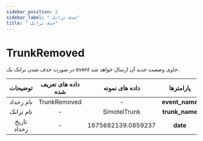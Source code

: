 ```yaml
---
sidebar_position: 2
sidebar_label: " حذف ترانک"
title: " حذف ترانک"
---
```



# TrunkRemoved

در صورت حذف شدن ترانک یک event حاوی وضعیت جدید آن ارسال خواهد شد.

<div class="custom-table">

|      توضیحات      | داده های تعریف شده |       داده های نمونه       |  پارامترها |
|:-----------------:|:------------------:|:--------------------------:|:----------:|
| نام رخداد | TrunkRemoved | - | **event_name** |
| نام ترانک | - | SimotelTrunk | **trunk_name** |
| تاریخ رخداد | - | 1675682139.0859237 | **date** |

</div>